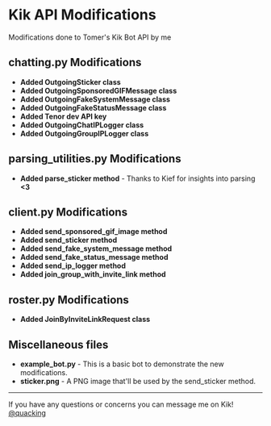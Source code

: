 # Kik API Modifications
Modifications done to Tomer's Kik Bot API by me

## chatting.py Modifications
* **Added OutgoingSticker class**
* **Added OutgoingSponsoredGIFMessage class**
* **Added OutgoingFakeSystemMessage class**
* **Added OutgoingFakeStatusMessage class**
* **Added Tenor dev API key**
* **Added OutgoingChatIPLogger class**
* **Added OutgoingGroupIPLogger class**

## parsing_utilities.py Modifications
* **Added parse_sticker method** - Thanks to Kief for insights into parsing **<3**

## client.py Modifications
* **Added send_sponsored_gif_image method**
* **Added send_sticker method**
* **Added send_fake_system_message method**
* **Added send_fake_status_message method**
* **Added send_ip_logger method**
* **Added join_group_with_invite_link method**

## roster.py Modifications
* **Added JoinByInviteLinkRequest class**

## Miscellaneous files
* **example_bot.py** - This is a basic bot to demonstrate the new modifications.
* **sticker.png** - A PNG image that'll be used by the send_sticker method.

***
If you have any questions or concerns you can message me on Kik!
[@quacking](https://kik.me/quacking)
